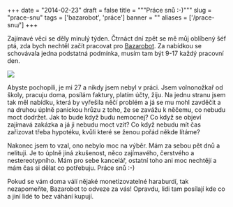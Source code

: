 
+++
date = "2014-02-23"
draft = false
title = """Práce snů :-)"""
slug = "prace-snu"
tags = ['bazarobot', 'práce']
banner = ""
aliases = ['/prace-snu/']
+++

Zajímavé věci se děly minulý týden. Čtrnáct dní zpět se mě můj oblíbený šéf ptá, zda bych nechtěl začít pracovat pro [Bazarobot](http://bazarobot.cz/). Za nabídkou se schovávala jedna podstatná podmínka, musím tam být 9-17 každý pracovní den.

![](/images/2014/Feb/xlogo_live_png_pagespeed_ic_bC45jDXkCB.png)

Abyste pochopili, je mi 27 a nikdy jsem nebyl v práci. Jsem volnonožkař od školy, pracuju doma, posílám faktury, platím účty, žiju. Na jednu stranu jsem tak měl nabídku, která by vyřešila něčí problém a já se mu mohl zavděčit a na druhou úplně panickou hrůzu z toho, že se zavážu k něčemu, co nebudu moct dodržet. Jak to bude když budu nemocnej? Co když se objeví zajímavá zakázka a já ji nebudu moct vzít? Co když nebudu mít čas zařizovat třeba hypotéku, kvůli které se ženou pořád někde lítáme?

Nakonec jsem to vzal, ono nebylo moc na výběr. Mám za sebou pět dnů a nelituji. Je to úplně jiná zkušenost, něco zajímavého, čerstvého a nestereotypního. Mám pro sebe kancelář, ostatní toho ani moc nechtějí a mám čas si dělat co potřebuju. Práce snů :-)

Pokud se vám doma válí nějaké monetizovatelné haraburdí, tak nezapomeňte, Bazarobot to odveze za vás! Opravdu, lidi tam posílají kde co a jiní lidé to bez váhání kupují.

